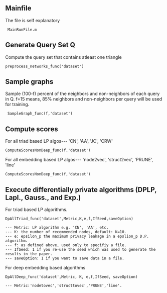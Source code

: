 
## Mainfile

The file is self explanatory

```
 MainRunFile.m 
```


## Generate Query Set Q

Compute the query set that contains atleast one triangle

```
preprocess_networks_func('dataset')
```


## Sample graphs

Sample (100-f) percent of the neighbors and non-neighbors of each query in Q.
f=15 means, 85% neighbors and non-neighbors per query will be used for training.

```
 SampleGraph_func(f,'dataset')
```


## Compute scores

For all triad based LP algos--- 'CN', 'AA', 'JC', 'CRW'

```
ComputeScoresNonDeep_func(f,'dataset')
```

For all embedding based LP algos--- 'node2vec', 'struct2vec', 'PRUNE', 'line'

```
ComputeScoresNonDeep_func(f,'dataset')
```


## Execute differentially private algorithms (DPLP, Lapl., Gauss., and Exp.)

For triad based LP algorithms.

```
DpAllTriad_func('dataset',Metric,K,e,f,IfSeed,saveOption)

--- Metric: LP algorithm e.g. 'CN', 'AA', etc.
--- K: the number of recommended nodes, default: K=10.
--- e: epsilon_p the maximum privacy leakage in a epslion_p D.P. algorithm.
--- f: as defined above, used only to specifiy a file.
--- IfSeed: 1 if you re-use the seed which was used to generate the results in the paper.
--- saveOption: 1 if you want to save data in a file. 
```


For deep embedding based algorithms 

```
DpAllDeep_func('dataset',Metric, K, e,f,IfSeed, saveOption) 

--- Metric:'nodetovec','structtovec','PRUNE','line'.
```


